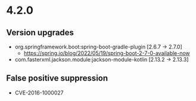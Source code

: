 # 4.2.0

## Version upgrades
- org.springframework.boot:spring-boot-gradle-plugin [2.6.7 -> 2.7.0]
  - https://spring.io/blog/2022/05/19/spring-boot-2-7-0-available-now
- com.fasterxml.jackson.module:jackson-module-kotlin [2.13.2 -> 2.13.3]

## False positive suppression
- CVE-2016-1000027
